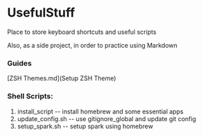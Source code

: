 # UsefulStuff
Place to store keyboard shortcuts and useful scripts

Also, as a side project, in order to practice using Markdown


### Guides

[ZSH Themes.md](Setup ZSH Theme)





### Shell Scripts:

1. install_script -- install homebrew and some essential apps
2. update_config.sh -- use gitignore_global and update git config
3. setup_spark.sh -- setup spark using homebrew
